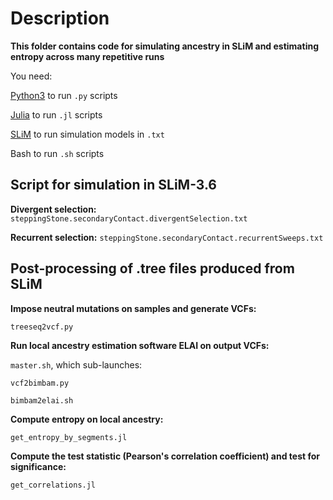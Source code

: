 
# Description

**This folder contains code for simulating ancestry in SLiM and estimating entropy across many repetitive runs**

You need:

[Python3](https://www.python.org/) to run ```.py``` scripts

[Julia](https://julialang.org/) to run ```.jl``` scripts

[SLiM](https://messerlab.org/slim/) to run simulation models in ```.txt```

Bash to run ```.sh``` scripts

## Script for simulation in SLiM-3.6

**Divergent selection:** ```steppingStone.secondaryContact.divergentSelection.txt```

**Recurrent selection:** ```steppingStone.secondaryContact.recurrentSweeps.txt```

## Post-processing of .tree files produced from SLiM

**Impose neutral mutations on samples and generate VCFs:**

  ```treeseq2vcf.py```
  
**Run local ancestry estimation software ELAI on output VCFs:**

  ```master.sh```, which sub-launches:
  
  ```vcf2bimbam.py```
      
  ```bimbam2elai.sh```
      
**Compute entropy on local ancestry:**

  ```get_entropy_by_segments.jl```
  
**Compute the test statistic (Pearson's correlation coefficient) and test for significance:**

  ```get_correlations.jl```


